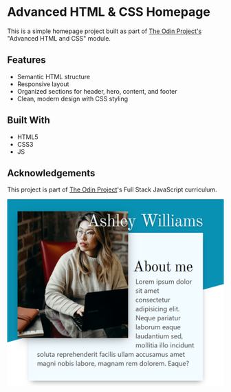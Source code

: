 # Advanced HTML & CSS Homepage

This is a simple homepage project built as part of [The Odin Project's](https://www.theodinproject.com) "Advanced HTML and CSS" module.

## Features

- Semantic HTML structure
- Responsive layout
- Organized sections for header, hero, content, and footer
- Clean, modern design with CSS styling

## Built With

- HTML5
- CSS3
- JS

## Acknowledgements

This project is part of [The Odin Project](https://www.theodinproject.com/)'s Full Stack JavaScript curriculum.


![Homepage Screenshot](/homepage-screenshot.png?raw=true "Homepage Screenshot")